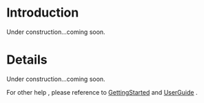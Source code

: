 # Introduction #

Under construction...coming soon.


# Details #

Under construction...coming soon.


For other help , please reference to [GettingStarted](GettingStarted.md) and [UserGuide](UserGuide.md) .